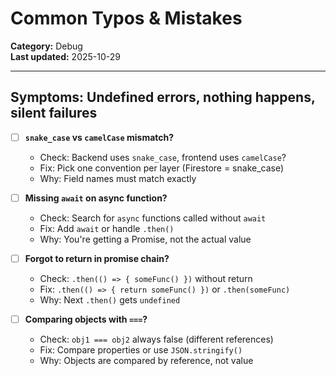 # Common Typos & Mistakes

**Category:** Debug  
**Last updated:** 2025-10-29

---

## Symptoms: Undefined errors, nothing happens, silent failures

- [ ] **`snake_case` vs `camelCase` mismatch?**
  - Check: Backend uses `snake_case`, frontend uses `camelCase`?
  - Fix: Pick one convention per layer (Firestore = snake_case)
  - Why: Field names must match exactly

- [ ] **Missing `await` on async function?**
  - Check: Search for `async` functions called without `await`
  - Fix: Add `await` or handle `.then()`
  - Why: You're getting a Promise, not the actual value

- [ ] **Forgot to return in promise chain?**
  - Check: `.then(() => { someFunc() })` without return
  - Fix: `.then(() => { return someFunc() })` or `.then(someFunc)`
  - Why: Next `.then()` gets `undefined`

- [ ] **Comparing objects with `===`?**
  - Check: `obj1 === obj2` always false (different references)
  - Fix: Compare properties or use `JSON.stringify()`
  - Why: Objects are compared by reference, not value

